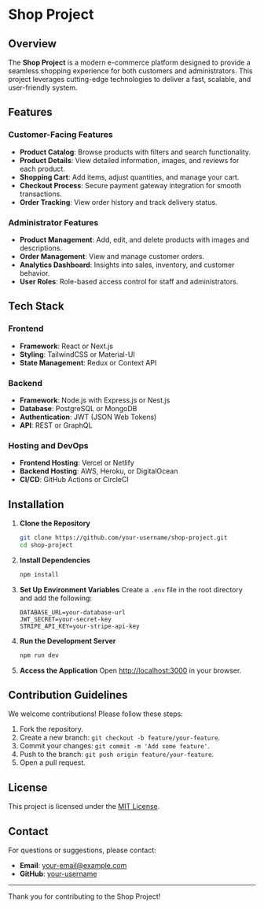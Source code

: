 # Shop Project

## Overview
The **Shop Project** is a modern e-commerce platform designed to provide a seamless shopping experience for both customers and administrators. This project leverages cutting-edge technologies to deliver a fast, scalable, and user-friendly system. 

## Features
### Customer-Facing Features
- **Product Catalog**: Browse products with filters and search functionality.
- **Product Details**: View detailed information, images, and reviews for each product.
- **Shopping Cart**: Add items, adjust quantities, and manage your cart.
- **Checkout Process**: Secure payment gateway integration for smooth transactions.
- **Order Tracking**: View order history and track delivery status.

### Administrator Features
- **Product Management**: Add, edit, and delete products with images and descriptions.
- **Order Management**: View and manage customer orders.
- **Analytics Dashboard**: Insights into sales, inventory, and customer behavior.
- **User Roles**: Role-based access control for staff and administrators.

## Tech Stack
### Frontend
- **Framework**: React or Next.js
- **Styling**: TailwindCSS or Material-UI
- **State Management**: Redux or Context API

### Backend
- **Framework**: Node.js with Express.js or Nest.js
- **Database**: PostgreSQL or MongoDB
- **Authentication**: JWT (JSON Web Tokens)
- **API**: REST or GraphQL

### Hosting and DevOps
- **Frontend Hosting**: Vercel or Netlify
- **Backend Hosting**: AWS, Heroku, or DigitalOcean
- **CI/CD**: GitHub Actions or CircleCI

## Installation
1. **Clone the Repository**
   ```bash
   git clone https://github.com/your-username/shop-project.git
   cd shop-project
   ```

2. **Install Dependencies**
   ```bash
   npm install
   ```

3. **Set Up Environment Variables**
   Create a `.env` file in the root directory and add the following:
   ```env
   DATABASE_URL=your-database-url
   JWT_SECRET=your-secret-key
   STRIPE_API_KEY=your-stripe-api-key
   ```

4. **Run the Development Server**
   ```bash
   npm run dev
   ```

5. **Access the Application**
   Open [http://localhost:3000](http://localhost:3000) in your browser.

## Contribution Guidelines
We welcome contributions! Please follow these steps:
1. Fork the repository.
2. Create a new branch: `git checkout -b feature/your-feature`.
3. Commit your changes: `git commit -m 'Add some feature'`.
4. Push to the branch: `git push origin feature/your-feature`.
5. Open a pull request.

## License
This project is licensed under the [MIT License](LICENSE).

## Contact
For questions or suggestions, please contact:
- **Email**: your-email@example.com
- **GitHub**: [your-username](https://github.com/your-username)

---

Thank you for contributing to the Shop Project!
